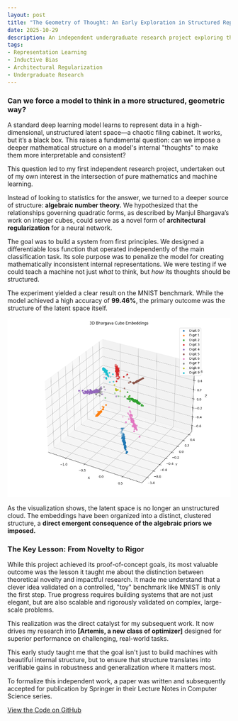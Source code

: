 ```yaml
---
layout: post
title: "The Geometry of Thought: An Early Exploration in Structured Representation"
date: 2025-10-29
description: An independent undergraduate research project exploring the use of number-theoretic priors for structured representation learning.
tags:
- Representation Learning
- Inductive Bias
- Architectural Regularization
- Undergraduate Research
---
```


### Can we force a model to think in a more structured, geometric way?

A standard deep learning model learns to represent data in a high-dimensional, unstructured latent space—a chaotic filing cabinet. It works, but it’s a black box. This raises a fundamental question: can we impose a deeper mathematical structure on a model's internal "thoughts" to make them more interpretable and consistent?

This question led to my first independent research project, undertaken out of my own interest in the intersection of pure mathematics and machine learning.

Instead of looking to statistics for the answer, we turned to a deeper source of structure: **algebraic number theory.** We hypothesized that the relationships governing quadratic forms, as described by Manjul Bhargava’s work on integer cubes, could serve as a novel form of **architectural regularization** for a neural network.

The goal was to build a system from first principles. We designed a differentiable loss function that operated independently of the main classification task. Its sole purpose was to penalize the model for creating mathematically inconsistent internal representations. We were testing if we could teach a machine not just *what* to think, but *how* its thoughts should be structured.

The experiment yielded a clear result on the MNIST benchmark. While the model achieved a high accuracy of **99.46%**, the primary outcome was the structure of the latent space itself.

![3D Embeddings](/assets/img/bhargava_cube_3d_visualization.png)

As the visualization shows, the latent space is no longer an unstructured cloud. The embeddings have been organized into a distinct, clustered structure, a **direct emergent consequence of the algebraic priors we imposed.**

### The Key Lesson: From Novelty to Rigor

While this project achieved its proof-of-concept goals, its most valuable outcome was the lesson it taught me about the distinction between theoretical novelty and impactful research. It made me understand that a clever idea validated on a controlled, "toy" benchmark like MNIST is only the first step. True progress requires building systems that are not just elegant, but are also scalable and rigorously validated on complex, large-scale problems.

This realization was the direct catalyst for my subsequent work. It now drives my research into **[Artemis, a new class of optimizer]** designed for superior performance on challenging, real-world tasks.

This early study taught me that the goal isn't just to build machines with beautiful internal structure, but to ensure that structure translates into verifiable gains in robustness and generalization where it matters most.

To formalize this independent work, a paper was written and subsequently accepted for publication by Springer in their Lecture Notes in Computer Science series.

[View the Code on GitHub](https://github.com/S-Sairam/bcmem)

